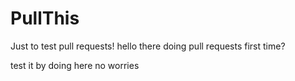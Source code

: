 # PullThis
Just to test pull requests!
hello there doing pull requests first time?

test it by doing here no worries
